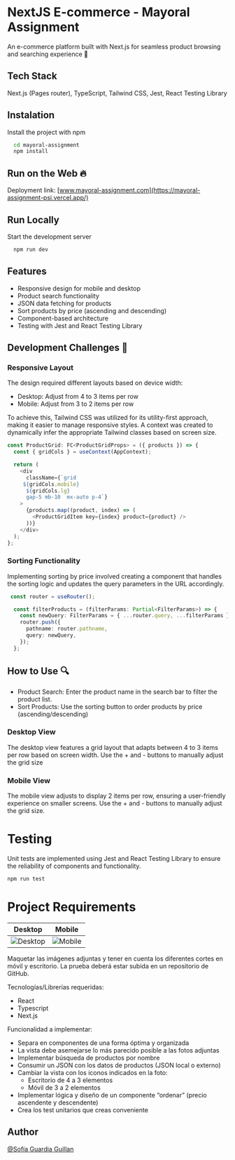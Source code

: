 # NextJS E-commerce - Mayoral Assignment
An e-commerce platform built with Next.js for seamless product browsing and searching experience 🛒

## Tech Stack
Next.js (Pages router), TypeScript, Tailwind CSS, Jest, React Testing Library

## Instalation
Install the project with npm

```bash
  cd mayoral-assignment
  npm install
```
## Run on the Web 🔥
Deployment link: [www.mayoral-assignment.com](https://mayoral-assignment-psi.vercel.app/)

## Run Locally 
Start the development server

```bash
  npm run dev
```
## Features 
- Responsive design for mobile and desktop
- Product search functionality
- JSON data fetching for products
- Sort products by price (ascending and descending)
- Component-based architecture
- Testing with Jest and React Testing Library

## Development Challenges 🚧
### Responsive Layout
The design required different layouts based on device width:
- Desktop: Adjust from 4 to 3 items per row
- Mobile: Adjust from 3 to 2 items per row

To achieve this, Tailwind CSS was utilized for its utility-first approach, making it easier to manage responsive styles. A context was created to dynamically infer the appropriate Tailwind classes based on screen size.

```typescript
const ProductGrid: FC<ProductGridProps> = ({ products }) => {
  const { gridCols } = useContext(AppContext);

  return (
    <div
      className={`grid
     ${gridCols.mobile} 
      ${gridCols.lg} 
      gap-5 mb-10  mx-auto p-4`}
    >
      {products.map((product, index) => (
        <ProductGridItem key={index} product={product} />
      ))}
    </div>
  );
};
```
### Sorting Functionality
Implementing sorting by price involved creating a component that handles the sorting logic and updates the query parameters in the URL accordingly.

```typescript
 const router = useRouter();

  const filterProducts = (filterParams: Partial<FilterParams>) => {
    const newQuery: FilterParams = { ...router.query, ...filterParams };
    router.push({
      pathname: router.pathname,
      query: newQuery,
    });
  };
```
## How to Use :mag:
- Product Search: Enter the product name in the search bar to filter the product list.
- Sort Products: Use the sorting button to order products by price (ascending/descending)

### Desktop View
The desktop view features a grid layout that adapts between 4 to 3 items per row based on screen width. Use the + and - buttons to manually adjust the grid size


### Mobile View
The mobile view adjusts to display 2 items per row, ensuring a user-friendly experience on smaller screens. Use the + and - buttons to manually adjust the grid size.


# Testing
Unit tests are implemented using Jest and React Testing Library to ensure the reliability of components and functionality.

```bash
npm run test
```

# Project Requirements

|  Desktop | Mobile |
|:--------:|:------:|
| ![Desktop](./.github/desktop.png) | ![Mobile](./.github/mobile.png)  |

Maquetar las imágenes adjuntas y tener en cuenta los diferentes cortes en móvil y escritorio. La prueba deberá estar subida en un repositorio de GitHub.

Tecnologías/Librerías requeridas:

-	React
-	Typescript
-	Next.js

Funcionalidad a implementar:

- Separa en componentes de una forma óptima y organizada
- La vista debe asemejarse lo más parecido posible a las fotos adjuntas
- Implementar búsqueda de productos por nombre
- Consumir un JSON con los datos de productos (JSON local o externo)
- Cambiar la vista con los iconos indicados en la foto: 
  - Escritorio de 4 a 3 elementos
  - Móvil de 3 a 2 elementos
- Implementar lógica y diseño de un componente “ordenar” (precio ascendente y descendente)
- Crea los test unitarios que creas conveniente

## Author
[@Sofía Guardia Guillan](https://github.com/Sogugui)
